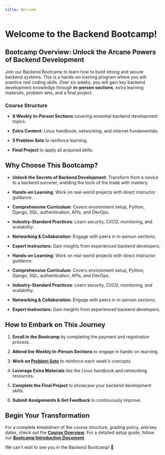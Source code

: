 ```yaml
---
title: Welcome
---
```

# **Welcome to the Backend Bootcamp!**

## **Bootcamp Overview: Unlock the Arcane Powers of Backend Development**

Join our Backend Bootcamp to learn how to build strong and secure backend systems. This is a hands-on training program where you will practice real coding skills. Over six weeks, you will gain key backend development knowledge through **in-person sections**, extra learning materials, problem sets, and a final project.

### **Course Structure**

- **6 Weekly In-Person Sections** covering essential backend development topics.
    
- **Extra Content**: Linux handbook, networking, and internet fundamentals.
    
- **5 Problem Sets** to reinforce learning.
    
- **Final Project** to apply all acquired skills.
    

## **Why Choose This Bootcamp?**

- **Unlock the Secrets of Backend Development**: Transform from a novice to a backend sorcerer, wielding the tools of the trade with mastery.
    
- **Hands-on Learning**: Work on real-world projects with direct instructor guidance.
    
- **Comprehensive Curriculum**: Covers environment setup, Python, Django, SQL, authentication, APIs, and DevOps.
    
- **Industry-Standard Practices**: Learn security, CI/CD, monitoring, and scalability.
    
- **Networking & Collaboration**: Engage with peers in in-person sections.
    
- **Expert Instructors**: Gain insights from experienced backend developers.
    
- **Hands-on Learning**: Work on real-world projects with direct instructor guidance.
    
- **Comprehensive Curriculum**: Covers environment setup, Python, Django, SQL, authentication, APIs, and DevOps.
    
- **Industry-Standard Practices**: Learn security, CI/CD, monitoring, and scalability.
    
- **Networking & Collaboration**: Engage with peers in in-person sections.
    
- **Expert Instructors**: Gain insights from experienced backend developers.
    

## **How to Embark on This Journey**

1. **Enroll in the Bootcamp** by completing the payment and registration process.
    
2. **Attend the Weekly In-Person Sections** to engage in hands-on learning.
    
3. **Work on [Problem Sets](Problem%20Sets/index.md)** to reinforce each week's concepts.
    
4. **Leverage Extra Materials** like the Linux handbook and networking resources.
    
5. **Complete the Final Project** to showcase your backend development skills.
    
6. **Submit Assignments & Get Feedback** to continuously improve.
    

## **Begin Your Transformation**

For a complete breakdown of the course structure, grading policy, and key dates, check out the **[Course Overview](overview.md)**. For a detailed setup guide, follow our **[Bootcamp Introduction Document](onboarding.md)**.

We can't wait to see you in the Backend Bootcamp! 🚀
